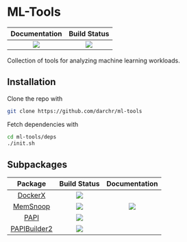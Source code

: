 # ML-Tools

| **Documentation** | **Build Status** |
|:---:|:---:|
[![][docs-latest-img]][docs-latest-url] | [![][travis-img]][travis-url] |

Collection of tools for analyzing machine learning workloads.

## Installation

Clone the repo with
```sh
git clone https://github.com/darchr/ml-tools
```
Fetch dependencies with
```sh
cd ml-tools/deps
./init.sh
```

## Subpackages

| **Package** | **Build Status** | **Documentation** |
|:-----------:|:----------------:|:-----------------:|
| [DockerX](https://github.com/hildebrandmw/DockerX.jl)   | [![][dockerx-travis-img]][dockerx-travis-url]   |                                           |
| [MemSnoop](https://github.com/hildebrandmw/MemSnoop.jl) | [![][memsnoop-travis-img]][memsnoop-travis-url] | [![][docs-latest-img]][memsnoop-docs-url] |
| [PAPI](https://github.com/hildebrandmw/PAPI.jl)         | [![][papi-travis-img]][papi-travis-url]         |                                           |
| [PAPIBuilder2](https://github.com/hildebrandmw/PAPIBuilder2) | [![][papibuilder-travis-img]][papibuilder-travis-url] |                                |


[docs-latest-img]: https://img.shields.io/badge/docs-latest-blue.svg
[docs-latest-url]: http://arch.cs.ucdavis.edu/ml-tools/latest/

[travis-img]: https://travis-ci.org/darchr/ml-tools.svg?branch=master
[travis-url]: https://travis-ci.org/darchr/ml-tools

[dockerx-travis-img]: https://travis-ci.org/hildebrandmw/DockerX.jl.svg?branch=master
[dockerx-travis-url]: https://travis-ci.org/hildebrandmw/DockerX.jl 

[memsnoop-travis-img]: https://travis-ci.org/hildebrandmw/MemSnoop.jl.svg?branch=master
[memsnoop-travis-url]: https://travis-ci.org/hildebrandmw/MemSnoop.jl 
[memsnoop-docs-url]: https://hildebrandmw.github.io/MemSnoop.jl/latest

[papi-travis-img]: https://travis-ci.org/hildebrandmw/PAPI.jl.svg?branch=master
[papi-travis-url]: https://travis-ci.org/hildebrandmw/PAPI.jl 

[papibuilder-travis-img]: https://travis-ci.org/hildebrandmw/PAPIBuilder2.svg?branch=master
[papibuilder-travis-url]: https://travis-ci.org/hildebrandmw/PAPIBuilder2 
